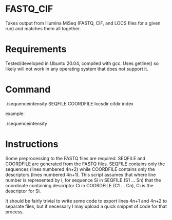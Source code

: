 # FASTQ_CIF
Takes output from Illumina MiSeq (FASTQ, CIF, and LOCS files for a given run) and matches them all together.

# Requirements
Tested/developed in Ubuntu 20.04, compiled with gcc. Uses getline() so likely will not work in any operating system that does not support it.

# Command
./sequenceintensity SEQFILE COORDFILE locsdir cifdir index

example:

./sequenceintensity

# Instructions

Some preprocessing to the FASTQ files are required. SEQFILE and COORDFILE are generated from the FASTQ files. SEQFILE contains only the sequences (lines numbered 4n+2) while COORDFILE contains only the descriptors (lines numbered 4n+1). This script assumes that where line number is represented by i, for sequence Si in SEQFILE (S1 ... Sn) that the coordinate containing descriptor Ci in COORDFILE (C1 ... Cn), Ci is the descriptor for Si.

It should be fairly trivial to write some code to export lines 4n+1 and 4n+2 to separate files, but if necessary I may upload a quick snippet of code for that process.
